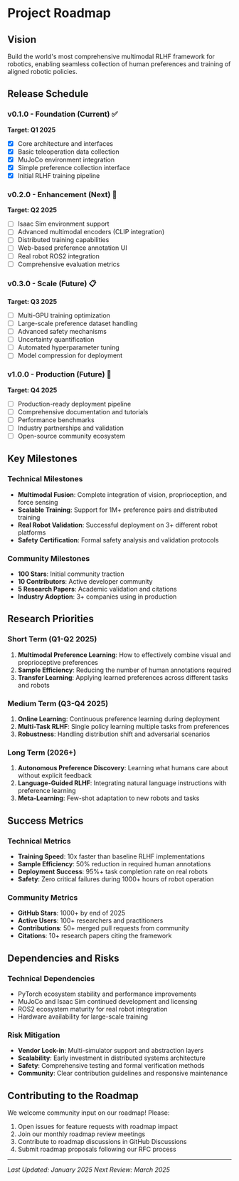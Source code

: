 # Project Roadmap

## Vision
Build the world's most comprehensive multimodal RLHF framework for robotics, enabling seamless collection of human preferences and training of aligned robotic policies.

## Release Schedule

### v0.1.0 - Foundation (Current) ✅
**Target: Q1 2025**
- [x] Core architecture and interfaces
- [x] Basic teleoperation data collection
- [x] MuJoCo environment integration
- [x] Simple preference collection interface
- [x] Initial RLHF training pipeline

### v0.2.0 - Enhancement (Next) 🚧
**Target: Q2 2025**
- [ ] Isaac Sim environment support
- [ ] Advanced multimodal encoders (CLIP integration)
- [ ] Distributed training capabilities
- [ ] Web-based preference annotation UI
- [ ] Real robot ROS2 integration
- [ ] Comprehensive evaluation metrics

### v0.3.0 - Scale (Future) 📋
**Target: Q3 2025**
- [ ] Multi-GPU training optimization
- [ ] Large-scale preference dataset handling
- [ ] Advanced safety mechanisms
- [ ] Uncertainty quantification
- [ ] Automated hyperparameter tuning
- [ ] Model compression for deployment

### v1.0.0 - Production (Future) 🎯
**Target: Q4 2025**
- [ ] Production-ready deployment pipeline
- [ ] Comprehensive documentation and tutorials
- [ ] Performance benchmarks
- [ ] Industry partnerships and validation
- [ ] Open-source community ecosystem

## Key Milestones

### Technical Milestones
- **Multimodal Fusion**: Complete integration of vision, proprioception, and force sensing
- **Scalable Training**: Support for 1M+ preference pairs and distributed training
- **Real Robot Validation**: Successful deployment on 3+ different robot platforms
- **Safety Certification**: Formal safety analysis and validation protocols

### Community Milestones
- **100 Stars**: Initial community traction
- **10 Contributors**: Active developer community
- **5 Research Papers**: Academic validation and citations
- **Industry Adoption**: 3+ companies using in production

## Research Priorities

### Short Term (Q1-Q2 2025)
1. **Multimodal Preference Learning**: How to effectively combine visual and proprioceptive preferences
2. **Sample Efficiency**: Reducing the number of human annotations required
3. **Transfer Learning**: Applying learned preferences across different tasks and robots

### Medium Term (Q3-Q4 2025)
1. **Online Learning**: Continuous preference learning during deployment
2. **Multi-Task RLHF**: Single policy learning multiple tasks from preferences
3. **Robustness**: Handling distribution shift and adversarial scenarios

### Long Term (2026+)
1. **Autonomous Preference Discovery**: Learning what humans care about without explicit feedback
2. **Language-Guided RLHF**: Integrating natural language instructions with preference learning
3. **Meta-Learning**: Few-shot adaptation to new robots and tasks

## Success Metrics

### Technical Metrics
- **Training Speed**: 10x faster than baseline RLHF implementations
- **Sample Efficiency**: 50% reduction in required human annotations  
- **Deployment Success**: 95%+ task completion rate on real robots
- **Safety**: Zero critical failures during 1000+ hours of robot operation

### Community Metrics
- **GitHub Stars**: 1000+ by end of 2025
- **Active Users**: 100+ researchers and practitioners
- **Contributions**: 50+ merged pull requests from community
- **Citations**: 10+ research papers citing the framework

## Dependencies and Risks

### Technical Dependencies
- PyTorch ecosystem stability and performance improvements
- MuJoCo and Isaac Sim continued development and licensing
- ROS2 ecosystem maturity for real robot integration
- Hardware availability for large-scale training

### Risk Mitigation
- **Vendor Lock-in**: Multi-simulator support and abstraction layers
- **Scalability**: Early investment in distributed systems architecture
- **Safety**: Comprehensive testing and formal verification methods
- **Community**: Clear contribution guidelines and responsive maintenance

## Contributing to the Roadmap

We welcome community input on our roadmap! Please:
1. Open issues for feature requests with roadmap impact
2. Join our monthly roadmap review meetings
3. Contribute to roadmap discussions in GitHub Discussions
4. Submit roadmap proposals following our RFC process

---

*Last Updated: January 2025*
*Next Review: March 2025*